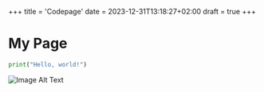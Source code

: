 +++
title = 'Codepage'
date = 2023-12-31T13:18:27+02:00
draft = true
+++
# My Page
```python
print("Hello, world!")
```
![Image Alt Text](/cat.png)

